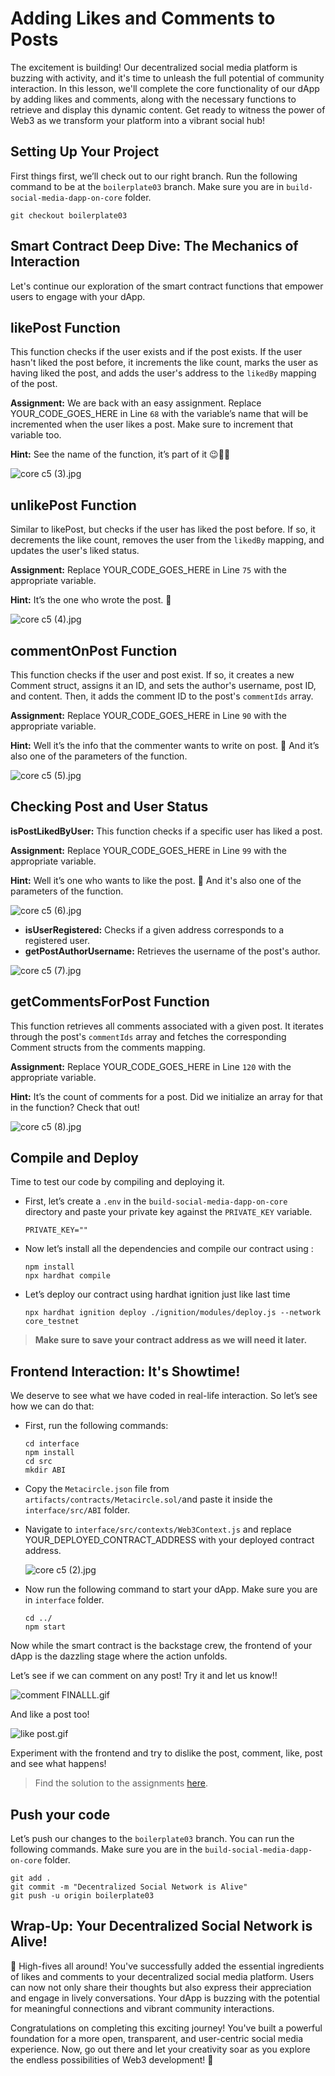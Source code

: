 # Adding Likes and Comments to Posts

The excitement is building! Our decentralized social media platform is buzzing with activity, and it's time to unleash the full potential of community interaction. In this lesson, we'll complete the core functionality of our dApp by adding likes and comments, along with the necessary functions to retrieve and display this dynamic content. Get ready to witness the power of Web3 as we transform your platform into a vibrant social hub!

## Setting Up Your Project

First things first, we’ll check out to our right branch. Run the following command to be at the `boilerplate03` branch. Make sure you are in `build-social-media-dapp-on-core` folder.

```
git checkout boilerplate03
```

## Smart Contract Deep Dive: The Mechanics of Interaction

Let's continue our exploration of the smart contract functions that empower users to engage with your dApp.

## likePost Function

This function checks if the user exists and if the post exists. If the user hasn't liked the post before, it increments the like count, marks the user as having liked the post, and adds the user's address to the `likedBy` mapping of the post.

**Assignment:** We are back with an easy assignment. Replace YOUR_CODE_GOES_HERE in Line `68` with the variable’s name that will be incremented when the user likes a post. Make sure to increment that variable too.

**Hint:** See the name of the function, it’s part of it 😉👍🏼

![core c5 (3).jpg](https://github.com/0xmetaschool/Learning-Projects/blob/main/assests_for_all/core-c5-build-decentralized-sm-dapp/5.%20Adding%20Likes%20and%20Comments%20to%20Posts/core_c5_(3).jpg?raw=truedd)

## unlikePost Function

Similar to likePost, but checks if the user has liked the post before. If so, it decrements the like count, removes the user from the `likedBy` mapping, and updates the user's liked status.

**Assignment:** Replace YOUR_CODE_GOES_HERE in Line `75` with the appropriate variable.

**Hint:** It’s the one who wrote the post. 🤫

![core c5 (4).jpg](https://github.com/0xmetaschool/Learning-Projects/blob/main/assests_for_all/core-c5-build-decentralized-sm-dapp/5.%20Adding%20Likes%20and%20Comments%20to%20Posts/core_c5_(4).jpg?raw=true)

## commentOnPost Function

This function checks if the user and post exist. If so, it creates a new Comment struct, assigns it an ID, and sets the author's username, post ID, and content. Then, it adds the comment ID to the post's `commentIds` array.

**Assignment:** Replace YOUR_CODE_GOES_HERE in Line `90` with the appropriate variable.

**Hint:** Well it’s the info that the commenter wants to write on post. 📝 And it’s also one of the parameters of the function.

![core c5 (5).jpg](https://github.com/0xmetaschool/Learning-Projects/blob/main/assests_for_all/core-c5-build-decentralized-sm-dapp/5.%20Adding%20Likes%20and%20Comments%20to%20Posts/core_c5_(5).jpg?raw=true)

## Checking Post and User Status

**isPostLikedByUser:** This function checks if a specific user has liked a post.

**Assignment:** Replace YOUR_CODE_GOES_HERE in Line `99` with the appropriate variable.

**Hint:** Well it’s one who wants to like the post. 📝 And it's also one of the parameters of the function.

![core c5 (6).jpg](https://github.com/0xmetaschool/Learning-Projects/blob/main/assests_for_all/core-c5-build-decentralized-sm-dapp/5.%20Adding%20Likes%20and%20Comments%20to%20Posts/core_c5_(6).jpg?raw=true)

- **isUserRegistered:** Checks if a given address corresponds to a registered user.
- **getPostAuthorUsername:** Retrieves the username of the post's author.

![core c5 (7).jpg](https://github.com/0xmetaschool/Learning-Projects/blob/main/assests_for_all/core-c5-build-decentralized-sm-dapp/5.%20Adding%20Likes%20and%20Comments%20to%20Posts/core_c5_(7).jpg?raw=true)

## getCommentsForPost Function

This function retrieves all comments associated with a given post. It iterates through the post's `commentIds` array and fetches the corresponding Comment structs from the comments mapping.

**Assignment:** Replace YOUR_CODE_GOES_HERE in Line `120` with the appropriate variable.

**Hint:** It’s the count of comments for a post. Did we initialize an array for that in the function? Check that out!

![core c5 (8).jpg](https://github.com/0xmetaschool/Learning-Projects/blob/main/assests_for_all/core-c5-build-decentralized-sm-dapp/5.%20Adding%20Likes%20and%20Comments%20to%20Posts/core_c5_(8).jpg?raw=true)

## Compile and Deploy

Time to test our code by compiling and deploying it.

- First, let’s create a `.env` in the `build-social-media-dapp-on-core` directory and paste your private key against the `PRIVATE_KEY` variable.
    
    ```solidity
    PRIVATE_KEY=""
    ```
    
- Now let’s install all the dependencies and compile our contract using :
    
    ```
    npm install 
    npx hardhat compile
    ```
    
- Let’s deploy our contract using hardhat ignition just like last time
    
    ```
    npx hardhat ignition deploy ./ignition/modules/deploy.js --network core_testnet
    ```
    

> **Make sure to save your contract address as we will need it later.**
> 

## Frontend Interaction: It's Showtime!

We deserve to see what we have coded in real-life interaction. So let’s see how we can do that:

- First, run the following commands:
    
    ```
    cd interface
    npm install
    cd src
    mkdir ABI
    ```
    
- Copy the `Metacircle.json` file from `artifacts/contracts/Metacircle.sol/`and paste it inside the `interface/src/ABI` folder.
- Navigate to `interface/src/contexts/Web3Context.js` and replace YOUR_DEPLOYED_CONTRACT_ADDRESS with your deployed contract address.
    
    ![core c5 (2).jpg](https://github.com/0xmetaschool/Learning-Projects/blob/main/assests_for_all/core-c5-build-decentralized-sm-dapp/4.%20User%20Authentication,%20Profile,%20and%20Post%20Management/core_c5_(2).jpg?raw=true)
    
- Now run the following command to start your dApp. Make sure you are in `interface` folder.
    
    ```
    cd ../
    npm start
    ```
    

Now while the smart contract is the backstage crew, the frontend of your dApp is the dazzling stage where the action unfolds.

Let’s see if we can comment on any post! Try it and let us know!!

![comment FINALLL.gif](https://github.com/0xmetaschool/Learning-Projects/blob/main/assests_for_all/core-c5-build-decentralized-sm-dapp/5.%20Adding%20Likes%20and%20Comments%20to%20Posts/comment_FINALLL.gif?raw=true)

And like a post too!

![like post.gif](https://github.com/0xmetaschool/Learning-Projects/blob/main/assests_for_all/core-c5-build-decentralized-sm-dapp/5.%20Adding%20Likes%20and%20Comments%20to%20Posts/like_post.gif?raw=true)

Experiment with the frontend and try to dislike the post, comment, like, post and see what happens!

> Find the solution to the assignments [here](https://github.com/0xmetaschool/build-social-media-dapp-on-core/blob/solution-to-assigments/contracts/Metacircle_03.sol).
> 

## Push your code

Let’s push our changes to the `boilerplate03` branch. You can run the following commands. Make sure you are in the `build-social-media-dapp-on-core` folder.

```
git add .
git commit -m "Decentralized Social Network is Alive"
git push -u origin boilerplate03
```

## Wrap-Up: Your Decentralized Social Network is Alive!

🎉  High-fives all around! You've successfully added the essential ingredients of likes and comments to your decentralized social media platform. Users can now not only share their thoughts but also express their appreciation and engage in lively conversations. Your dApp is buzzing with the potential for meaningful connections and vibrant community interactions.

Congratulations on completing this exciting journey! You've built a powerful foundation for a more open, transparent, and user-centric social media experience. Now, go out there and let your creativity soar as you explore the endless possibilities of Web3 development! 🚀